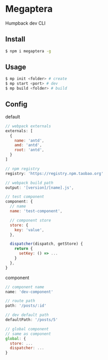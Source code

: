 # Megaptera

Humpback dev CLI

## Install

```bash
$ npm i megaptera -g
```

## Usage

```bash
$ mp init <folder> # create
$ mp start <port> # dev
$ mp build <folder> # build
```

## Config

default

```js
// webpack externals
externals: [
  {
    name: 'antd',
    amd: 'antd',
    root: 'antd',
  }
]

// npm registry
registry: 'https://registry.npm.taobao.org'

// webpack build path
output: '[version]/[name].js',

// test component
component: {
  // name
  name: 'test-component',

  // component store
  store: {
    key: 'value',
  },

  dispatcher(dispatch, getStore) {
    return {
      setKey: () => ...
    }
  },
}
```

component

```js
// component name
name: 'dev-component'

// route path
path: '/posts/:id'

// dev default path
defaultPath: '/posts/5'

// global component
// same as component
global: {
  store: ...
  dispatcher: ...
}
```
